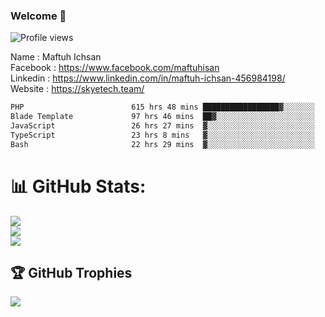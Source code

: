 ### Welcome 👋


![Profile views](https://image.coollabs.io/image/https://higher.id/Maftuh.png?height=309&width=220&quality=90)

Name : Maftuh Ichsan<br>
Facebook : https://www.facebook.com/maftuhisan <br>
Linkedin : https://www.linkedin.com/in/maftuh-ichsan-456984198/<br>
Website : https://skyetech.team/

<!--START_SECTION:waka-->

```txt
PHP                        615 hrs 48 mins █████████████████▓░░░░░░░   70.39 %
Blade Template             97 hrs 46 mins  ██▓░░░░░░░░░░░░░░░░░░░░░░   11.18 %
JavaScript                 26 hrs 27 mins  ▓░░░░░░░░░░░░░░░░░░░░░░░░   03.02 %
TypeScript                 23 hrs 8 mins   ▓░░░░░░░░░░░░░░░░░░░░░░░░   02.65 %
Bash                       22 hrs 29 mins  ▓░░░░░░░░░░░░░░░░░░░░░░░░   02.57 %
```

<!--END_SECTION:waka-->

# 📊 GitHub Stats:
![](https://github-readme-stats.vercel.app/api?username=maftuh23&theme=react&hide_border=false&include_all_commits=false&count_private=false)<br/>
![](https://github-readme-streak-stats.herokuapp.com/?user=maftuh23&theme=react&hide_border=false)<br/>
![](https://github-readme-stats.vercel.app/api/top-langs/?username=maftuh23&theme=react&hide_border=false&include_all_commits=false&count_private=false&layout=compact)

## 🏆 GitHub Trophies
![](https://github-profile-trophy.vercel.app/?username=maftuh23&theme=radical&no-frame=false&no-bg=true&margin-w=4)

<!--
**maftuh23/maftuh23** is a ✨ _special_ ✨ repository because its `README.md` (this file) appears on your GitHub profile.

Here are some ideas to get you started:

- 🔭 I’m currently working on ...
- 🌱 I’m currently learning ...
- 👯 I’m looking to collaborate on ...
- 🤔 I’m looking for help with ...
- 💬 Ask me about ...
- 📫 How to reach me: ...
- 😄 Pronouns: ...
- ⚡ Fun fact: ...
-->

